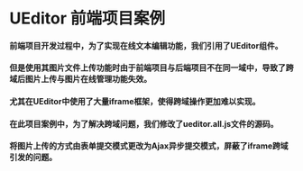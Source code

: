 # UEditor 前端项目案例
#### 前端项目开发过程中，为了实现在线文本编辑功能，我们引用了UEditor组件。
#### 但是使用其图片文件上传功能时由于前端项目与后端项目不在同一域中，导致了跨域后图片上传与图片在线管理功能失效。
#### 尤其在UEditor中使用了大量iframe框架，使得跨域操作更加难以实现。
#### 在此项目案例中，为了解决跨域问题，我们修改了ueditor.all.js文件的源码。
#### 将图片上传的方式由表单提交模式更改为Ajax异步提交模式，屏蔽了iframe跨域引发的问题。
